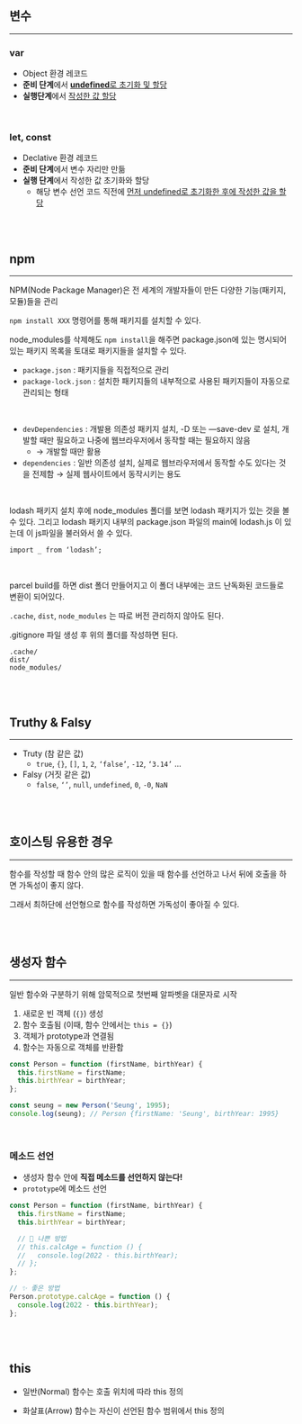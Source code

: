## 변수

---

### var

- Object 환경 레코드
- **준비 단계**에서 <u>**undefined**로 초기화 및 할당</u>
- **실행단계**에서 <u>작성한 값 할당</u>

<br>

### let, const

- Declative 환경 레코드
- **준비 단계**에서 변수 자리만 만듦
- **실행 단계**에서 작성한 값 초기화와 할당
  - 해당 변수 선언 코드 직전에 <u>먼저 undefined로 초기화한 후에 작성한 값을 할당</u>

<br>
<br>

## npm

---

NPM(Node Package Manager)은 전 세계의 개발자들이 만든 다양한 기능(패키지, 모듈)들을 관리

`npm install XXX` 명령어를 통해 패키지를 설치할 수 있다.

node_modules를 삭제해도 `npm install`을 해주면 package.json에 있는 명시되어 있는 패키지 목록을 토대로 패키지들을 설치할 수 있다.

- `package.json` : 패키지들을 직접적으로 관리
- `package-lock.json` : 설치한 패키지들의 내부적으로 사용된 패키지들이 자동으로 관리되는 형태

<br>

- `devDependencies` : 개발용 의존성 패키지 설치, -D 또는 —save-dev 로 설치, 개발할 때만 필요하고 나중에 웹브라우저에서 동작할 때는 필요하지 않음
  - → 개발할 때만 활용
- `dependencies` : 일반 의존성 설치, 실제로 웹브라우저에서 동작할 수도 있다는 것을 전제함 → 실제 웹사이트에서 동작시키는 용도

<br>

lodash 패키지 설치 후에 node_modules 폴더를 보면 lodash 패키지가 있는 것을 볼 수 있다.
그리고 lodash 패키지 내부의 package.json 파일의 main에 lodash.js 이 있는데 이 js파일을 불러와서 쓸 수 있다.

`import _ from ‘lodash’;`

<br>

parcel build를 하면 dist 폴더 만들어지고 이 폴더 내부에는 코드 난독화된 코드들로 변환이 되어있다.

`.cache`, `dist`, `node_modules` 는 따로 버전 관리하지 않아도 된다.

.gitignore 파일 생성 후 위의 폴더를 작성하면 된다.

```
.cache/
dist/
node_modules/
```

<br>
<br>

## Truthy & Falsy

---

- Truty (참 같은 값)
  - `true`, `{}`, `[]`, `1`, `2`, `‘false’`, `-12`, `‘3.14’` ...
- Falsy (거짓 같은 값)
  - `false`, `‘’`, `null`, `undefined`, `0`, `-0`, `NaN`

<br>
<br>

## 호이스팅 유용한 경우

---

함수를 작성할 때 함수 안의 많은 로직이 있을 때 함수를 선언하고 나서 뒤에 호출을 하면 가독성이 좋지 않다.

그래서 최하단에 선언형으로 함수를 작성하면 가독성이 좋아질 수 있다.

<br>
<br>

## 생성자 함수

---

일반 함수와 구분하기 위해 암묵적으로 첫번째 알파벳을 대문자로 시작

1. 새로운 빈 객체 (`{}`) 생성
2. 함수 호출됨 (이때, 함수 안에서는 `this = {}`)
3. 객체가 prototype과 연결됨
4. 함수는 자동으로 객체를 반환함

```jsx
const Person = function (firstName, birthYear) {
  this.firstName = firstName;
  this.birthYear = birthYear;
};

const seung = new Person('Seung', 1995);
console.log(seung); // Person {firstName: 'Seung', birthYear: 1995}
```

<br>

### 메소드 선언

- 생성자 함수 안에 **직접 메소드를 선언하지 않는다!**
- `prototype`에 메소드 선언

```javascript
const Person = function (firstName, birthYear) {
  this.firstName = firstName;
  this.birthYear = birthYear;

  // 💩 나쁜 방법
  // this.calcAge = function () {
  //   console.log(2022 - this.birthYear);
  // };
};

// ✨ 좋은 방법
Person.prototype.calcAge = function () {
  console.log(2022 - this.birthYear);
};
```

<br>
<br>

## this

- 일반(Normal) 함수는 호출 위치에 따라 this 정의

- 화살표(Arrow) 함수는 자신이 선언된 함수 범위에서 this 정의
